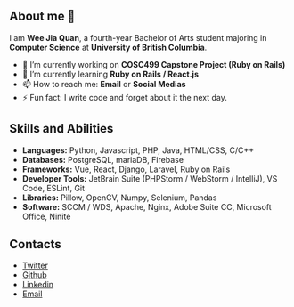 
## About me 👋
I am **Wee Jia Quan**, a fourth-year Bachelor of Arts student majoring in **Computer Science** at **University of British Columbia**.

- 🔭 I’m currently working on **COSC499 Capstone Project (Ruby on Rails)**
- 🌱 I’m currently learning **Ruby on Rails / React.js**
- 📫 How to reach me: **Email** or **Social Medias**
- ⚡ Fun fact: I write code and forget about it the next day.
## Skills and Abilities
-   **Languages:**  Python, Javascript, PHP, Java, HTML/CSS, C/C++
-   **Databases:**  PostgreSQL, mariaDB, Firebase
-   **Frameworks:**  Vue, React, Django, Laravel, Ruby on Rails
-   **Developer Tools:**  JetBrain Suite (PHPStorm / WebStorm / IntelliJ), VS Code, ESLint, Git
-   **Libraries:**  Pillow, OpenCV, Numpy, Selenium, Pandas
-   **Software:**  SCCM / WDS, Apache, Nginx, Adobe Suite CC, Microsoft Office, Ninite

## Contacts
<ul class="icons">
                <li><a href="https://www.facebook.com/weejiaquan/" class="icon brands fa-facebook"><span class="label">Twitter</span></a></li>
                <li><a href="https://github.com/weejiaquan/" class="icon brands fa-github"><span class="label">Github</span></a></li>
                <li><a href="https://www.linkedin.com/in/weejiaquan/" class="icon brands fa-linkedin"><span class="label">Linkedin</span></a></li>
                <li><a href="mailto:weejiaquan1234@gmail.com" class="icon solid fa-envelope"><span class="label">Email</span></a></li>
            </ul>
<!--
- 👯 I’m looking to collaborate on ...
- 🤔 I’m looking for help with ...
- 💬 Ask me about ...
- -->
